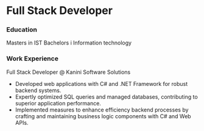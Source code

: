 # Full Stack Developer

### Education
Masters in IST
Bachelors i Information technology

### Work Experience
Full Stack Developer @ Kanini Software Solutions
- Developed web applications with C# and .NET Framework for robust backend systems.
- Expertly optimized SQL queries and managed databases, contributing to superior application performance.
- Implemented measures to enhance efficiency backend processes by crafting and maintaining business logic components with C# and Web APIs.


